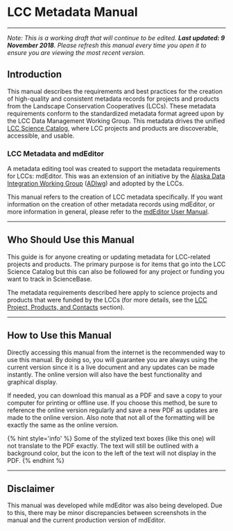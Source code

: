 # LCC Metadata Manual

---

_Note: This is a working draft that will continue to be edited. **Last updated: 9 November 2018**. Please refresh this manual every time you open it to ensure you are viewing the most recent version._

## Introduction

This manual describes the requirements and best practices for the creation of high-quality and consistent metadata records for projects and products from the Landscape Conservation Cooperatives \(LCCs\). These metadata requirements conform to the standardized metadata format agreed upon by the LCC Data Management Working Group. This metadata drives the unified [LCC Science Catalog](lcc-science-catalog.md), where LCC projects and products are discoverable, accessible, and usable.

### LCC Metadata and mdEditor

A metadata editing tool was created to support the metadata requirements for LCCs: mdEditor. This was an extension of an initiative by the [Alaska Data Integration Working Group](http://www.adiwg.org/about/) \([ADIwg](https://adiwg.gitbooks.io/mdeditor/content/GLOSSARY.html#adiwg)\) and adopted by the LCCs.

This manual refers to the creation of LCC metadata specifically. If you want information on the creation of other metadata records using mdEditor, or more information in general, please refer to the [mdEditor User Manual](https://adiwg.gitbooks.io/mdeditor/content/).

---

## Who Should Use this Manual

This guide is for anyone creating or updating metadata for LCC-related projects and products. The primary purpose is for items that go into the LCC Science Catalog but this can also be followed for any project or funding you want to track in ScienceBase.

The metadata requirements described here apply to science projects and products that were funded by the LCCs \(for more details, see the [LCC Project, Products, and Contacts](/lcc-projects-products-contacts.md) section\). 

---

## How to Use this Manual

Directly accessing this manual from the internet is the recommended way to use this manual. By doing so, you will guarantee you are always using the current version since it is a live document and any updates can be made instantly. The online version will also have the best functionality and graphical display.

If needed, you can download this manual as a PDF and save a copy to your computer for printing or offline use. If you choose this method, be sure to reference the online version regularly and save a new PDF as updates are made to the online version. Also note that not all of the formatting will be exactly the same as the online version.

{% hint style='info' %}
Some of the stylized text boxes \(like this one\) will not translate to the PDF exactly. The text will still be outlined with a background color, but the icon to the left of the text will not display in the PDF.
{% endhint %}

---
## Disclaimer
This manual was developed while mdEditor was also being developed. Due to this, there may be minor discrepancies between screenshots in the manual and the current production version of mdEditor.

